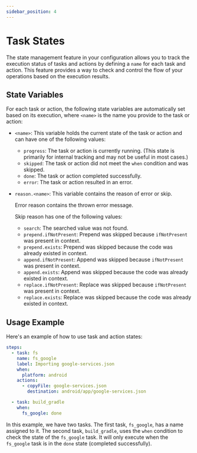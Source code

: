 ```yaml
---
sidebar_position: 4
---
```

# Task States

The state management feature in your configuration allows you to track the execution status of tasks and actions by defining a `name` for each task and action. This feature provides a way to check and control the flow of your operations based on the execution results.

## State Variables

For each task or action, the following state variables are automatically set based on its execution, where `<name>` is the name you provide to the task or action:

-   `<name>`: This variable holds the current state of the task or action and can have one of the following values:

    -   `progress`: The task or action is currently running. (This state is primarily for internal tracking and may not be useful in most cases.)
    -   `skipped`: The task or action did not meet the `when` condition and was skipped.
    -   `done`: The task or action completed successfully.
    -   `error`: The task or action resulted in an error.

-   `reason.<name>`: This variable contains the reason of error or skip.

    Error reason contains the thrown error message.

    Skip reason has one of the following values:
    - `search`: The searched value was not found.
    - `prepend.ifNotPresent`: Prepend was skipped because `ifNotPresent` was present in context.
    - `prepend.exists`: Prepend was skipped because the code was already existed in context.
    - `append.ifNotPresent`: Append was skipped because `ifNotPresent` was present in context.
    - `append.exists`: Append was skipped because the code was already existed in context.
    - `replace.ifNotPresent`: Replace was skipped because `ifNotPresent` was present in context.
    - `replace.exists`: Replace was skipped because the code was already existed in context.

## Usage Example

Here's an example of how to use task and action states:

```yaml
steps:
  - task: fs
    name: fs_google
    label: Importing google-services.json
    when:
      platform: android
    actions:
      - copyFile: google-services.json
        destination: android/app/google-services.json

  - task: build_gradle
    when:
      fs_google: done
```

In this example, we have two tasks. The first task, `fs_google`, has a name assigned to it. The second task, `build_gradle`, uses the `when` condition to check the state of the `fs_google` task. It will only execute when the `fs_google` task is in the `done` state (completed successfully).
